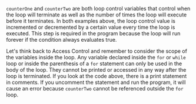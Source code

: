 `counterOne` and `counterTwo` are both loop control variables that control when the loop will terminate as well as the number of times the loop will execute before it terminates. In both examples above, the loop control value is incremented or decremented by a certain value every time the loop is executed. This step is required in the program because the loop will run forever if the condition always evaluates true.

Let's think back to Access Control and remember to consider the scope of the variables inside the loop. Any variable declared inside the `for` or `while` loop or inside the parenthesis of a `for` statement can only be used in the body of the loop. They cannot be printed or accessed in any way after the loop is terminated. If you look at the code above, there is a print statement in comments. If you uncomment the statement and run the program, it will cause an error because `counterTwo` cannot be referenced outside the `for` loop.

